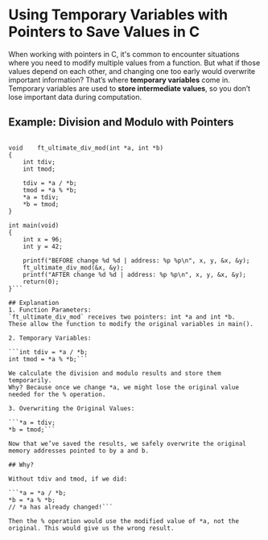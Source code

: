# Using Temporary Variables with Pointers to Save Values in C

When working with pointers in C, it's common to encounter situations where you need to modify multiple values from a function. But what if those values depend on each other, and changing one too early would overwrite important information?
That’s where **temporary variables** come in. Temporary variables are used to **store intermediate values**, so you don’t lose important data during computation.

## Example: Division and Modulo with Pointers
```#include <stdio.h>

void	ft_ultimate_div_mod(int *a, int *b)
{
	int	tdiv;
	int	tmod;

	tdiv = *a / *b;
	tmod = *a % *b;
	*a = tdiv;
	*b = tmod;
}

int main(void)
{
	int x = 96;
	int y = 42;

	printf("BEFORE change %d %d | address: %p %p\n", x, y, &x, &y);
	ft_ultimate_div_mod(&x, &y);
	printf("AFTER change %d %d | address: %p %p\n", x, y, &x, &y);
	return(0);
}```

## Explanation
1. Function Parameters:
`ft_ultimate_div_mod` receives two pointers: int *a and int *b.
These allow the function to modify the original variables in main().

2. Temporary Variables:

```int tdiv = *a / *b;
int tmod = *a % *b;```

We calculate the division and modulo results and store them temporarily.
Why? Because once we change *a, we might lose the original value needed for the % operation.

3. Overwriting the Original Values:

```*a = tdiv;
*b = tmod;```

Now that we’ve saved the results, we safely overwrite the original memory addresses pointed to by a and b.

## Why?

Without tdiv and tmod, if we did:

```*a = *a / *b;
*b = *a % *b; 
// *a has already changed!```

Then the % operation would use the modified value of *a, not the original. This would give us the wrong result.
